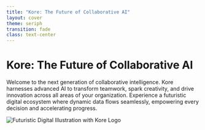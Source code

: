 ```yaml
---
title: "Kore: The Future of Collaborative AI"
layout: cover
theme: seriph
transition: fade
class: text-center
---
```


# Kore: The Future of Collaborative AI

Welcome to the next generation of collaborative intelligence. Kore harnesses advanced AI to transform teamwork, spark creativity, and drive innovation across all areas of your organization. Experience a futuristic digital ecosystem where dynamic data flows seamlessly, empowering every decision and accelerating progress.

<v-motion :initial="{ opacity: 0, x: -50 }" :enter="{ opacity: 1, x: 0, transition: { duration: 0.8 } }">
  <img src="../public/images/kore-future.png" alt="Futuristic Digital Illustration with Kore Logo" style="max-width: 80%; margin: auto;">
</v-motion>

<!-- 
Speaker Notes:
This slide introduces our vision for the future of collaborative AI and sets the stage for the remainder of the presentation.
Highlight how Kore leverages cutting-edge technology to merge creativity with intelligent automation.
Emphasize the dynamic data flow depicted in the futuristic digital illustration, symbolizing the seamless integration of multiple data streams.
The prominently displayed Kore logo represents our commitment to innovation and excellence in AI-driven collaboration.
Invite the audience to imagine a future where advanced AI solutions revolutionize everyday workflows and decision-making processes.
-->